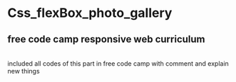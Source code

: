 # Css_flexBox_photo_gallery
<h2>free code camp responsive web curriculum</h2> <br>
included all codes of this part in free code camp with comment and explain new things
